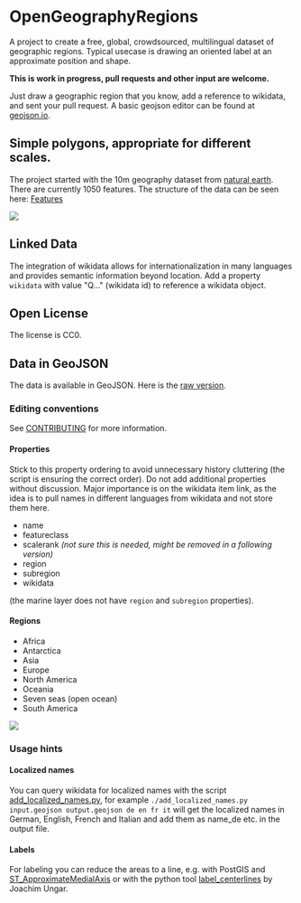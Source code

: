 # OpenGeographyRegions
A project to create a free, global, crowdsourced, multilingual dataset of geographic regions. Typical usecase is drawing an oriented label at an approximate position and shape.

**This is work in progress, pull requests and other input are welcome.**

Just draw a geographic region that you know, add a reference to wikidata, and sent your pull request. A basic geojson editor can be found at [geojson.io](http://geojson.io/).

## Simple polygons, appropriate for different scales.
The project started with the 10m geography dataset from [natural earth](https://www.naturalearthdata.com/). There are currently 1050 features.
The structure of the data can be seen here: [Features](Features.md)

![](resources/names.png)

## Linked Data
The integration of wikidata allows for internationalization in many languages and provides semantic information beyond location.
Add a property `wikidata` with value "Q..." (wikidata id) to reference a wikidata object.

## Open License
The license is CC0.

## Data in GeoJSON
The data is available in GeoJSON. Here is the [raw version](https://github.com/dieterdreist/OpenGeographyRegions/raw/master/geojson/).

### Editing conventions
See [CONTRIBUTING](CONTRIBUTING) for more information.

#### Properties
Stick to this property ordering to avoid unnecessary history cluttering (the script is ensuring the correct order).
Do not add additional properties without discussion. Major importance is on the wikidata item link, as the idea is to pull names in different languages from wikidata and not store them here.
* name
* featureclass
* scalerank *(not sure this is needed, might be removed in a following version)*
* region
* subregion
* wikidata

(the marine layer does not have `region` and `subregion` properties). 

#### Regions
* Africa
* Antarctica
* Asia
* Europe
* North America
* Oceania
* Seven seas (open ocean)
* South America

![](resources/regions.png)

### Usage hints
#### Localized names
You can query wikidata for localized names with the script [add_localized_names.py](scripts/add_localized_names.py), for example `./add_localized_names.py input.geojson output.geojson de en fr it` will get the localized names in German, English, French and Italian and add them as name_de etc. in the output file.
#### Labels
For labeling you can reduce the areas to a line, e.g. with PostGIS and [ST_ApproximateMedialAxis](https://postgis.net/docs/ST_ApproximateMedialAxis.html) or with the python tool [label_centerlines](https://github.com/ungarj/label_centerlines) by Joachim Ungar.
